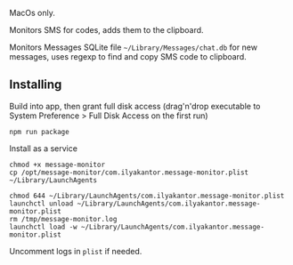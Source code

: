 MacOs only.

Monitors SMS for codes, adds them to the clipboard.

Monitors Messages SQLite file `~/Library/Messages/chat.db` for new messages, uses regexp to find and copy SMS code to clipboard.

## Installing

Build into app, then grant full disk access (drag'n'drop executable to System Preference > Full Disk Access on the first run)

```
npm run package
```

Install as a service

```
chmod +x message-monitor
cp /opt/message-monitor/com.ilyakantor.message-monitor.plist ~/Library/LaunchAgents

chmod 644 ~/Library/LaunchAgents/com.ilyakantor.message-monitor.plist
launchctl unload ~/Library/LaunchAgents/com.ilyakantor.message-monitor.plist
rm /tmp/message-monitor.log
launchctl load -w ~/Library/LaunchAgents/com.ilyakantor.message-monitor.plist
```

Uncomment logs in `plist` if needed.